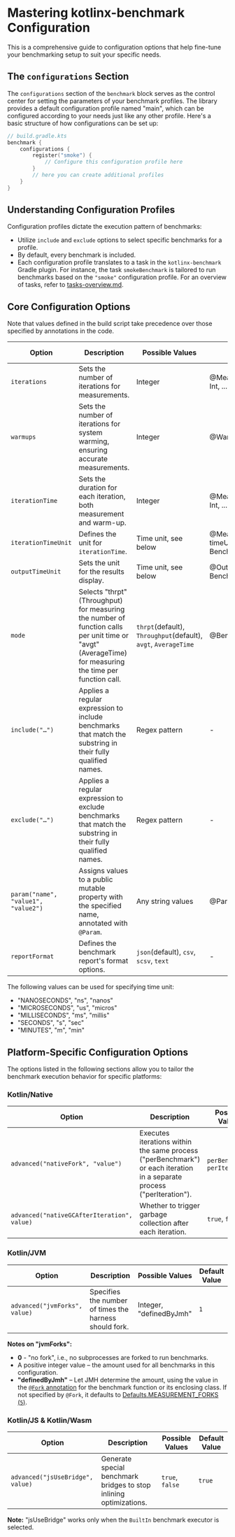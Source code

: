 # Mastering kotlinx-benchmark Configuration

This is a comprehensive guide to configuration options that help fine-tune your benchmarking setup to suit your specific needs.

## The `configurations` Section

The `configurations` section of the `benchmark` block serves as the control center for setting the parameters of your benchmark profiles. The library provides a default configuration profile named "main", which can be configured according to your needs just like any other profile. Here's a basic structure of how configurations can be set up:

```kotlin
// build.gradle.kts
benchmark {
    configurations {
        register("smoke") {
            // Configure this configuration profile here
        }
        // here you can create additional profiles
    }
}
```

## Understanding Configuration Profiles

Configuration profiles dictate the execution pattern of benchmarks:

- Utilize `include` and `exclude` options to select specific benchmarks for a profile.
- By default, every benchmark is included.
- Each configuration profile translates to a task in the `kotlinx-benchmark` Gradle plugin. For instance, the task `smokeBenchmark` is tailored to run benchmarks based on the `"smoke"` configuration profile. For an overview of tasks, refer to [tasks-overview.md](tasks-overview.md).

## Core Configuration Options

Note that values defined in the build script take precedence over those specified by annotations in the code.

| Option                              | Description                                                                                                                  | Possible Values               | Corresponding Annotation                            |
| ----------------------------------- |------------------------------------------------------------------------------------------------------------------------------|-------------------------------|-----------------------------------------------------|
| `iterations`                        | Sets the number of iterations for measurements.                                                                              | Integer                       | @Measurement(iterations: Int, ...)                  |
| `warmups`                           | Sets the number of iterations for system warming, ensuring accurate measurements.                                            | Integer                       | @Warmup(iterations: Int)                            |
| `iterationTime`                     | Sets the duration for each iteration, both measurement and warm-up.                                                        | Integer                       | @Measurement(..., time: Int, ...)                   |
| `iterationTimeUnit`                 | Defines the unit for `iterationTime`.                                                                                        | Time unit, see below          | @Measurement(..., timeUnit: BenchmarkTimeUnit, ...) |
| `outputTimeUnit`                    | Sets the unit for the results display.                                                                                       | Time unit, see below          | @OutputTimeUnit(value: BenchmarkTimeUnit)           |
| `mode`                              | Selects "thrpt" (Throughput) for measuring the number of function calls per unit time or "avgt" (AverageTime) for measuring the time per function call. | `thrpt`(default), `Throughput`(default), `avgt`, `AverageTime`       | @BenchmarkMode                                      |
| `include("…")`                      | Applies a regular expression to include benchmarks that match the substring in their fully qualified names.                  | Regex pattern                 | -                                                   |
| `exclude("…")`                      | Applies a regular expression to exclude benchmarks that match the substring in their fully qualified names.                  | Regex pattern                 | -                                                   |
| `param("name", "value1", "value2")` | Assigns values to a public mutable property with the specified name, annotated with `@Param`.                                | Any string values             | @Param                                              |
| `reportFormat`                      | Defines the benchmark report's format options.                                                                               | `json`(default), `csv`, `scsv`, `text` | -                                                   |

The following values can be used for specifying time unit:
- "NANOSECONDS", "ns", "nanos"
- "MICROSECONDS", "us", "micros"
- "MILLISECONDS", "ms", "millis"
- "SECONDS", "s", "sec"
- "MINUTES", "m", "min"

## Platform-Specific Configuration Options

The options listed in the following sections allow you to tailor the benchmark execution behavior for specific platforms:

### Kotlin/Native
| Option                                        | Description                                                                                                            | Possible Values                | Default Value  |
|-----------------------------------------------|------------------------------------------------------------------------------------------------------------------------|--------------------------------|----------------|
| `advanced("nativeFork", "value")`             | Executes iterations within the same process ("perBenchmark") or each iteration in a separate process ("perIteration"). | `perBenchmark`, `perIteration` | "perBenchmark" |
| `advanced("nativeGCAfterIteration", value)`   | Whether to trigger garbage collection after each iteration.                                                            | `true`, `false`                | `false`        |

### Kotlin/JVM
| Option                                      | Description                                                | Possible Values                | Default Value  |
|---------------------------------------------|------------------------------------------------------------|--------------------------------|----------------|
| `advanced("jvmForks", value)`               | Specifies the number of times the harness should fork.     | Integer, "definedByJmh"        | `1`            |

**Notes on "jvmForks":**
- **0** - "no fork", i.e., no subprocesses are forked to run benchmarks.
- A positive integer value – the amount used for all benchmarks in this configuration.
- **"definedByJmh"** – Let JMH determine the amount, using the value in the [`@Fork` annotation](https://javadoc.io/static/org.openjdk.jmh/jmh-core/1.21/org/openjdk/jmh/annotations/Fork.html) for the benchmark function or its enclosing class. If not specified by `@Fork`, it defaults to [Defaults.MEASUREMENT_FORKS (`5`)](https://javadoc.io/static/org.openjdk.jmh/jmh-core/1.21/org/openjdk/jmh/runner/Defaults.html#MEASUREMENT_FORKS).

### Kotlin/JS & Kotlin/Wasm
| Option                                        | Description                                                                                           | Possible Values | Default Value |
|-----------------------------------------------|-------------------------------------------------------------------------------------------------------|-----------------|---------------|
| `advanced("jsUseBridge", value)`              | Generate special benchmark bridges to stop inlining optimizations.                                    | `true`, `false` | `true`        |

**Note:** "jsUseBridge" works only when the `BuiltIn` benchmark executor is selected.